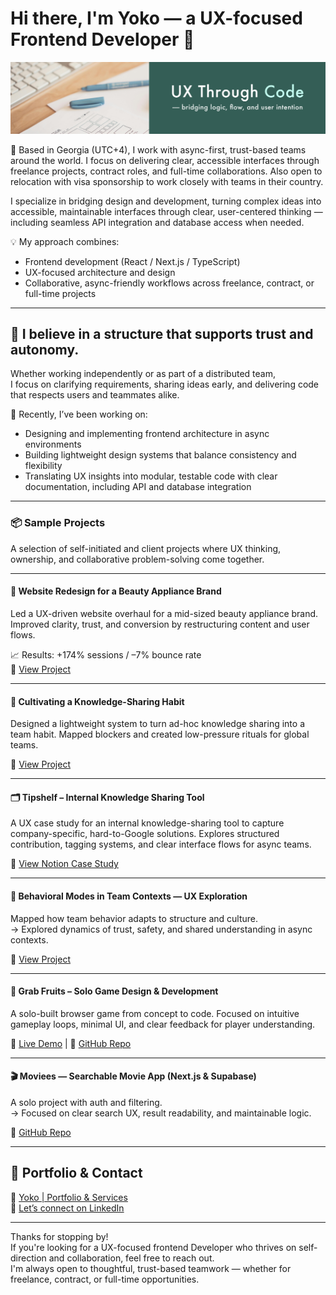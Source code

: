 # Hi there, I'm Yoko — a UX-focused Frontend Developer 👋

![cover-image](./images/github-bg2.png)

🚀 Based in Georgia (UTC+4), I work with async-first, trust-based teams around the world. I focus on delivering clear, accessible interfaces through freelance projects, contract roles, and full-time collaborations. Also open to relocation with visa sponsorship to work closely with teams in their country.

I specialize in bridging design and development, turning complex ideas into accessible, maintainable interfaces through clear, user-centered thinking — including seamless API integration and database access when needed.

💡 My approach combines:
- Frontend development (React / Next.js / TypeScript)
- UX-focused architecture and design
- Collaborative, async-friendly workflows across freelance, contract, or full-time projects

---

## 🌿 I believe in a structure that supports trust and autonomy.

Whether working independently or as part of a distributed team,  
I focus on clarifying requirements, sharing ideas early, and delivering code that respects users and teammates alike.

🧠 Recently, I’ve been working on:
- Designing and implementing frontend architecture in async environments
- Building lightweight design systems that balance consistency and flexibility
- Translating UX insights into modular, testable code with clear documentation, including API and database integration

---

### 📦 Sample Projects

A selection of self-initiated and client projects where UX thinking, ownership, and collaborative problem-solving come together.

---

#### 🧩 Website Redesign for a Beauty Appliance Brand  
Led a UX-driven website overhaul for a mid-sized beauty appliance brand. Improved clarity, trust, and conversion by restructuring content and user flows.

📈 Results: +174% sessions / –7% bounce rate  
🔗 [View Project](https://abiding-snap-e4c.notion.site/UX-Oriented-Website-Redesign-for-a-Beauty-Appliance-Brand-215994322fd581c9baa0c654756bc1c2)

---

#### 🧠 Cultivating a Knowledge-Sharing Habit  
Designed a lightweight system to turn ad-hoc knowledge sharing into a team habit. Mapped blockers and created low-pressure rituals for global teams.

🔗 [View Project](https://abiding-snap-e4c.notion.site/Cultivating-a-Knowledge-Sharing-Habit-in-Global-Teams-215994322fd581d3816cfc814d16ca58?pvs=143)

---

#### 🗂️ Tipshelf – Internal Knowledge Sharing Tool 
A UX case study for an internal knowledge-sharing tool to capture company-specific, hard-to-Google solutions. Explores structured contribution, tagging systems, and clear interface flows for async teams.

🔗 [View Notion Case Study](https://abiding-snap-e4c.notion.site/Tipshelf-UX-Case-Study-215994322fd581be9112cd4174f4ae3d?pvs=143)

---

#### 🧃 Behavioral Modes in Team Contexts — UX Exploration  
Mapped how team behavior adapts to structure and culture.  
→ Explored dynamics of trust, safety, and shared understanding in async contexts.

🔗 [View Project](https://abiding-snap-e4c.notion.site/Behavioral-Modes-in-Team-Contexts-215994322fd581509794c974e9772e9e)

---

#### 🍓 Grab Fruits – Solo Game Design & Development
A solo-built browser game from concept to code. Focused on intuitive gameplay loops, minimal UI, and clear feedback for player understanding.

🔗 [Live Demo](https://grab-fruits-yocosaka.netlify.app/) | 🔗 [GitHub Repo](https://github.com/yoko-vicky/Glab-Fruits)

---

#### 🎬 Moviees — Searchable Movie App (Next.js & Supabase)  
A solo project with auth and filtering.  
→ Focused on clear search UX, result readability, and maintainable logic.

🔗 [GitHub Repo](https://github.com/yoko-vicky/MyFavoriteMovies)

---

## 📘 Portfolio & Contact

🧭 [Yoko | Portfolio & Services](https://www.yokoworks.dev/)  
💬 [Let’s connect on LinkedIn](https://www.linkedin.com/in/yoko-vicky/)

---

Thanks for stopping by!  
If you're looking for a UX-focused frontend Developer who thrives on self-direction and collaboration, feel free to reach out.  
I'm always open to thoughtful, trust-based teamwork — whether for freelance, contract, or full-time opportunities.
